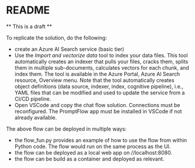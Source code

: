 # README

** This is a draft **

To replicate the solution, do the following:

- create an Azure AI Search service (basic tier)
- Use the *Import and vectorize data* tool to index your data files. This tool automatically creates an indexer that pulls your files, cracks them, splits them in multiple sub-documents, calculates vectors for each chunk, and index them. The tool is available in the Azure Portal, Azure AI Search resource, Overview menu. Note that the tool automatically creates object definitions (data source, indexer, index, cognitive pipeline), i.e., YAML files that can be modified and used to update the service from a CI/CD pipeline.
- Open VSCode and copy the chat flow solution. Connections must be reconfigured. The PromptFlow app must be installed in VSCode if not already available.

The above flow can be deployed in multiple ways:
- the flow_fun.py provides an example of how to use the flow from within Python code. The flow would run on the same process as the UI.
- the flow can be deployed as a local web app on //localhost:8080.
- the flow can be build as a container and deployed as relevant.